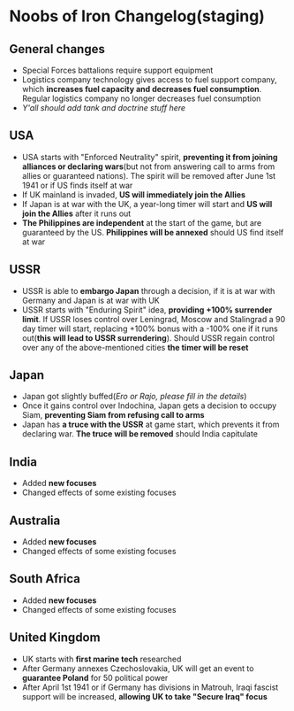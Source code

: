 # Noobs of Iron Changelog(staging)

## General changes
- Special Forces battalions require support equipment
- Logistics company technology gives access to fuel support company, which **increases fuel capacity and decreases fuel consumption**. Regular logistics company no longer decreases fuel consumption
- _Y'all should add tank and doctrine stuff here_

## USA
- USA starts with "Enforced Neutrality" spirit, **preventing it from joining alliances or declaring wars**(but not from answering call to arms from allies or guaranteed nations). The spirit will be removed after June 1st 1941 or if US finds itself at war
- If UK mainland is invaded, **US will immediately join the Allies**
- If Japan is at war with the UK, a year-long timer will start and **US will join the Allies** after it runs out
- **The Philippines are independent** at the start of the game, but are guaranteed by the US. **Philippines will be annexed** should US find itself at war

## USSR
- USSR is able to **embargo Japan** through a decision, if it is at war with Germany and Japan is at war with UK
- USSR starts with "Enduring Spirit" idea, **providing +100% surrender limit**. If USSR loses control over Leningrad, Moscow and Stalingrad a 90 day timer will start, replacing +100% bonus with a -100% one if it runs out(**this will lead to USSR surrendering**). Should USSR regain control over any of the above-mentioned cities **the timer will be reset**

## Japan
- Japan got slightly buffed(_Ero or Rajo, please fill in the details_)
- Once it gains control over Indochina, Japan gets a decision to occupy Siam, **preventing Siam from refusing call to arms**
- Japan has **a truce with the USSR** at game start, which prevents it from declaring war. **The truce will be removed** should India capitulate

## India
- Added **new focuses**
- Changed effects of some existing focuses

## Australia
- Added **new focuses**
- Changed effects of some existing focuses

## South Africa
- Added **new focuses**
- Changed effects of some existing focuses

## United Kingdom
- UK starts with **first marine tech** researched
- After Germany annexes Czechoslovakia, UK will get an event to **guarantee Poland** for 50 political power
- After April 1st 1941 or if Germany has divisions in Matrouh, Iraqi fascist support will be increased, **allowing UK to take "Secure Iraq" focus**
